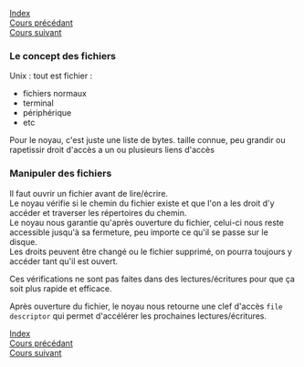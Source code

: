 [Index](./index.md)  
[Cours précédant](./cours_2.md)  
[Cours suivant](./cours_3.md)

### Le concept des fichiers

Unix : tout est fichier :
- fichiers normaux
- terminal
- périphérique
- etc

Pour le noyau, c'est juste une liste de bytes.
taille connue, peu grandir ou rapetissir
droit d'accès
a un ou plusieurs liens d'accès

### Manipuler des fichiers
Il faut ouvrir un fichier avant de lire/écrire.  
Le noyau vérifie si le chemin du fichier existe et que l'on a les droit d'y accéder et traverser les répertoires du chemin.  
Le noyau nous garantie qu'après ouverture du fichier, celui-ci nous reste accessible jusqu'à sa fermeture, peu importe ce qu'il se passe sur le disque.  
Les droits peuvent être changé ou le fichier supprimé, on pourra toujours y accéder tant qu'il est ouvert.

Ces vérifications ne sont pas faites dans des lectures/écritures pour que ça soit plus rapide et efficace.

Après ouverture du fichier, le noyau nous retourne une clef d'accès `file descriptor` qui permet d'accélérer les prochaines lectures/écritures.

[Index](./index.md)  
[Cours précédant](./cours_2.md)  
[Cours suivant](./cours_3.md)
